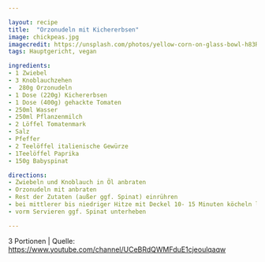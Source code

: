 ```yaml
---

layout: recipe
title:  "Orzonudeln mit Kichererbsen"
image: chickpeas.jpg
imagecredit: https://unsplash.com/photos/yellow-corn-on-glass-bowl-h83Rm3njjcg
tags: Hauptgericht, vegan

ingredients:
- 1 Zwiebel
- 3 Knoblauchzehen
-  280g Orzonudeln
- 1 Dose (220g) Kichererbsen
- 1 Dose (400g) gehackte Tomaten
- 250ml Wasser
- 250ml Pflanzenmilch
- 2 Löffel Tomatenmark
- Salz
- Pfeffer
- 2 Teelöffel italienische Gewürze
- 1Teelöffel Paprika
- 150g Babyspinat

directions:
- Zwiebeln und Knoblauch in Öl anbraten
- Orzonudeln mit anbraten
- Rest der Zutaten (außer ggf. Spinat) einrühren
- bei mittlerer bis niedriger Hitze mit Deckel 10- 15 Minuten köcheln lassen (gelegentlich umrühren)
- vorm Servieren ggf. Spinat unterheben

---
```

3 Portionen
| Quelle: https://www.youtube.com/channel/UCeBRdQWMFduE1cjeoulqaqw